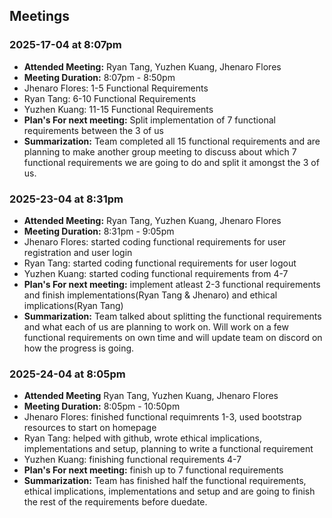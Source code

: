 ## Meetings

### 2025-17-04 at 8:07pm
- **Attended Meeting:** Ryan Tang, Yuzhen Kuang, Jhenaro Flores
- **Meeting Duration:** 8:07pm - 8:50pm
- Jhenaro Flores: 1-5 Functional Requirements
- Ryan Tang: 6-10 Functional Requirements
- Yuzhen Kuang: 11-15 Functional Requirements
- **Plan's For next meeting:** Split implementation of 7 functional requirements between the 3 of us
- **Summarization:** Team completed all 15 functional requirements and are planning to make another group meeting to discuss about which 7 functional requirements we are going to do and split it amongst the 3 of us. 

### 2025-23-04 at 8:31pm
- **Attended Meeting:** Ryan Tang, Yuzhen Kuang, Jhenaro Flores
- **Meeting Duration:** 8:31pm - 9:05pm
- Jhenaro Flores: started coding functional requirements for user registration and user login
- Ryan Tang: started coding functional requirements for user logout
- Yuzhen Kuang: started coding functional requirements from 4-7
- **Plan's For next meeting:** implement atleast 2-3 functional requirements and finish implementations(Ryan Tang & Jhenaro) and ethical implications(Ryan Tang)
- **Summarization:** Team talked about splitting the functional requirements and what each of us are planning to work on. Will work on a few functional requirements on own time and will update team on discord on how the progress is going. 

### 2025-24-04 at 8:05pm
- **Attended Meeting** Ryan Tang, Yuzhen Kuang, Jhenaro Flores
- **Meeting Duration:** 8:05pm - 10:50pm
- Jhenaro Flores: finished functional requimrents 1-3, used bootstrap resources to start on homepage
- Ryan Tang: helped with github, wrote ethical implications, implementations and setup, planning to write a functional requirement
- Yuzhen Kuang: finishing functional requirements 4-7
- **Plan's For next meeting:** finish up to 7 functional requirements
- **Summarization:** Team has finished half the functional requirements, ethical implications, implementations and setup and are going to finish the rest of the requirements before duedate.

